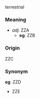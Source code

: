 terrestrial
### Meaning
+ _adj_: ZZA
    + __eg__: ZZB

### Origin

ZZC

### Synonym

__eg__: ZZD

+ ZZE


